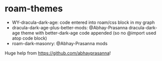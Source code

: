 # roam-themes

- WY-dracula-dark-age: code entered into roam/css block in my graph
- dracula-dark-age-plus-better-mods: @Abhay-Prasanna dracula-dark-age theme with better-dark-age code appended (so no @import used atop code block)
- roam-dark-masonry: @Abhay-Prasanna mods

Huge help from https://github.com/abhayprasanna!
